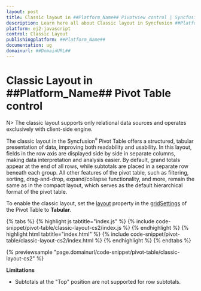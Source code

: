 ```yaml
---
layout: post
title: Classic layout in ##Platform_Name## Pivotview control | Syncfusion
description: Learn here all about Classic layout in Syncfusion ##Platform_Name## Pivotview control of Syncfusion Essential JS 2 and more.
platform: ej2-javascript
control: Classic Layout 
publishingplatform: ##Platform_Name##
documentation: ug
domainurl: ##DomainURL##
---
```


# Classic Layout in ##Platform_Name## Pivot Table control

N> The classic layout supports only relational data sources and operates exclusively with client-side engine.

The classic layout in the Syncfusion<sup style="font-size:70%">&reg;</sup> Pivot Table offers a structured, tabular presentation of data, improving both readability and usability. In this layout, fields in the row axis are displayed side by side in separate columns, making data interpretation and analysis easier. By default, grand totals appear at the end of all rows, while subtotals are placed in a separate row beneath each group. All other features of the pivot table, such as filtering, sorting, drag-and-drop, expand/collapse functionality, and more, remain the same as in the compact layout, which serves as the default hierarchical format of the pivot table.

To enable the classic layout, set the [layout](https://ej2.syncfusion.com/documentation/api/pivotview/gridSettings/#layout) property in the [gridSettings](https://ej2.syncfusion.com/documentation/api/pivotview/gridSettings/) of the Pivot Table to **Tabular**.

{% tabs %}
{% highlight js tabtitle="index.js" %}
{% include code-snippet/pivot-table/classic-layout-cs2/index.js %}
{% endhighlight %}
{% highlight html tabtitle="index.html" %}
{% include code-snippet/pivot-table/classic-layout-cs2/index.html %}
{% endhighlight %}
{% endtabs %}
        
{% previewsample "page.domainurl/code-snippet/pivot-table/classic-layout-cs2" %}

**Limitations**

* Subtotals at the "Top" position are not supported for row subtotals.
